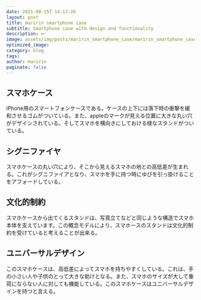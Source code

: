 ```yaml
---
date: 2021-08-15T 14:13:26
layout: post
title: maririn smartphone case
subtitle: Smartphone case with design and functionality
description: >-
image: assets/img/posts/maririn_smartphone_case/maririn_smartphone_case.JPG
optimized_image: 
category: blog
tags: 
author: maririn
paginate: false
---
```


## スマホケース

iPhone用のスマートフォンケースである。ケースの上下には落下時の衝撃を緩和させるゴムがついている。また、appleのマークが見える位置に大きな丸い穴がデザインされている。そしてスマホを横向きにしておける様なスタンドがついている。

## シグニファイヤ

スマホケースの丸い穴により、そこから見えるスマホの地との高低差が生まれる。これがシグニファイアとなり、スマホを手に持つ時にゆびを引っ掛けることをアフォードしている。

## 文化的制約

スマホケースから出てくるスタンドは、写真立てなどと同じような構造でスマホ本体を支えています。この概念モデルにより、スマホースのスタンドは文化的制約を受けていると考えることが出来る。

## ユニバーサルデザイン

このスマホケースは、高低差によってスマホを持ちやすくしている。これは、手の小さい人や子供のとって大きな助けとなる。また、スマホのサイズが大して重荷にならない人に対しても機能している。このスマホケースはユニバーサルデザインを持つと言える。